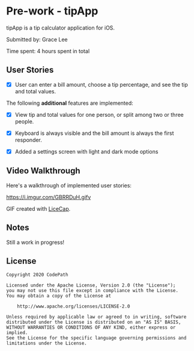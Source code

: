 

# Pre-work - tipApp

tipApp is a tip calculator application for iOS.

Submitted by: Grace Lee

Time spent: 4 hours spent in total

## User Stories

* [x] User can enter a bill amount, choose a tip percentage, and see the tip and total values.

The following **additional** features are implemented:

- [x] View tip and total values for one person, or split among two or three people.
- [x] Keyboard is always visible and the bill amount is always the first responder.
- [x] Added a settings screen with light and dark mode options


## Video Walkthrough 

Here's a walkthrough of implemented user stories:

https://i.imgur.com/GBRRDuH.gifv

GIF created with [LiceCap](http://www.cockos.com/licecap/).

## Notes

Still a work in progress!

## License

    Copyright 2020 CodePath

    Licensed under the Apache License, Version 2.0 (the "License");
    you may not use this file except in compliance with the License.
    You may obtain a copy of the License at

        http://www.apache.org/licenses/LICENSE-2.0

    Unless required by applicable law or agreed to in writing, software
    distributed under the License is distributed on an "AS IS" BASIS,
    WITHOUT WARRANTIES OR CONDITIONS OF ANY KIND, either express or implied.
    See the License for the specific language governing permissions and
    limitations under the License.
